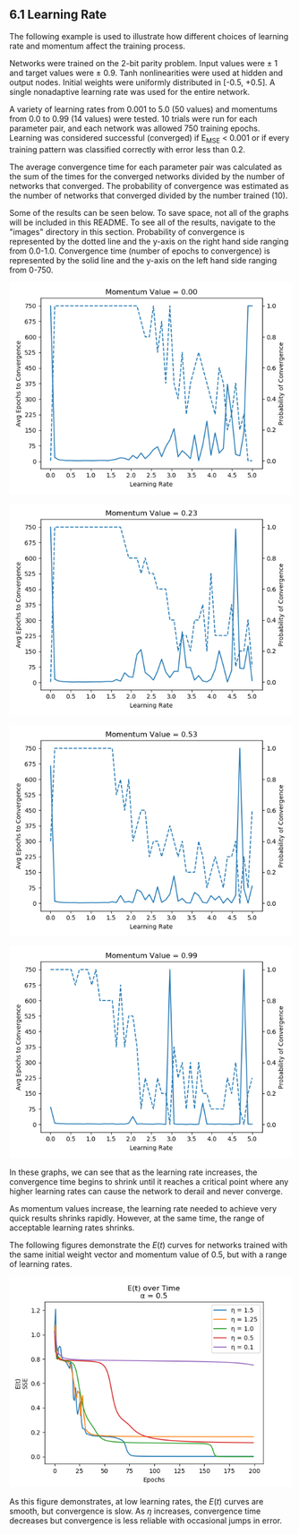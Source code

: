 ## 6.1 Learning Rate

The following example is used to illustrate how different choices of learning rate and momentum affect the training process.

Networks were trained on the 2-bit parity problem. Input values were ± 1 and target values were ± 0.9. Tanh nonlinearities
were used at hidden and output nodes. Initial weights were uniformly distributed in [-0.5, +0.5]. A single nonadaptive
learning rate was used for the entire network.

A variety of learning rates from 0.001 to 5.0 (50 values) and momentums from 0.0 to 0.99 (14 values) were tested. 10 trials
were run for each parameter pair, and each network was allowed 750 training epochs. Learning was considered successful
(converged) if E<sub>MSE</sub> < 0.001 or if every training pattern was classified correctly with error less than 0.2.

The average convergence time for each parameter pair was calculated as the sum of the times for the converged networks
divided by the number of networks that converged. The probability of convergence was estimated as the number of networks
that converged divided by the number trained (10).

Some of the results can be seen below. To save space, not all of the graphs will be included in this README. To see all of
the results, navigate to the "images" directory in this section. Probability of convergence is represented by the dotted line
and the y-axis on the right hand side ranging from 0.0-1.0. Convergence time (number of epochs to convergence) is represented
by the solid line and the y-axis on the left hand side ranging from 0-750.

![Graphs](https://github.com/jlehett/Neural-Smithing/blob/master/6.%20Learning%20Rate%20and%20Momentum/6.1%20Learning%20Rate/images/1.png)

![Graphs](https://github.com/jlehett/Neural-Smithing/blob/master/6.%20Learning%20Rate%20and%20Momentum/6.1%20Learning%20Rate/images/4.png)

![Graphs](https://github.com/jlehett/Neural-Smithing/blob/master/6.%20Learning%20Rate%20and%20Momentum/6.1%20Learning%20Rate/images/8.png)

![Graphs](https://github.com/jlehett/Neural-Smithing/blob/master/6.%20Learning%20Rate%20and%20Momentum/6.1%20Learning%20Rate/images/14.png)

In these graphs, we can see that as the learning rate increases, the convergence time begins to shrink until it reaches a 
critical point where any higher learning rates can cause the network to derail and never converge. 

As momentum values increase, the learning rate needed to achieve very quick results shrinks rapidly. However, at the same
time, the range of acceptable learning rates shrinks.

The following figures demonstrate the <i>E</i>(<i>t</i>) curves for networks trained with the same initial weight vector and momentum
value of 0.5, but with a range of learning rates. 

![Graphs](https://github.com/jlehett/Neural-Smithing/blob/master/6.%20Learning%20Rate%20and%20Momentum/6.1%20Learning%20Rate/images/15.png)

As this figure demonstrates, at low learning rates, the <i>E</i>(<i>t</i>) curves are smooth, but convergence is slow. As <i>η</i>
increases, convergence time decreases but convergence is less reliable with occasional jumps in error.
